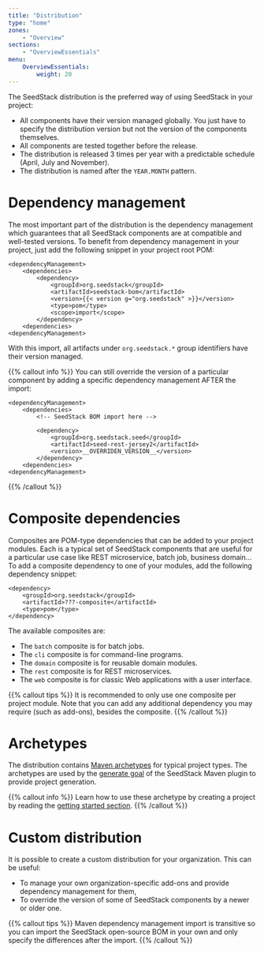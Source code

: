 ```yaml
---
title: "Distribution"
type: "home"
zones:
    - "Overview"
sections:
    - "OverviewEssentials"
menu:
    OverviewEssentials:
        weight: 20
---
```


The SeedStack distribution is the preferred way of using SeedStack in your project:
 
* All components have their version managed globally. You just have to specify the distribution version but not the
version of the components themselves.
* All components are tested together before the release.
* The distribution is released 3 times per year with a predictable schedule (April, July and November).
* The distribution is named after the `YEAR.MONTH` pattern.

# Dependency management 

The most important part of the distribution is the dependency management which guarantees that all SeedStack components
are at compatible and well-tested versions. To benefit from dependency management in your project, just add the following
snippet in your project root POM:
  
    <dependencyManagement>
        <dependencies>
            <dependency>
                <groupId>org.seedstack</groupId>
                <artifactId>seedstack-bom</artifactId>
                <version>{{< version g="org.seedstack" >}}</version>
                <type>pom</type>
                <scope>import</scope>
            </dependency>
        <dependencies>
    <dependencyManagement>

With this import, all artifacts under `org.seedstack.*` group identifiers have their version managed. 

{{% callout info %}}
You can still override the version of a particular component by adding a specific dependency management AFTER the import:

    <dependencyManagement>
        <dependencies>
            <!-- SeedStack BOM import here -->
            
            <dependency>
                <groupId>org.seedstack.seed</groupId>
                <artifactId>seed-rest-jersey2</artifactId>
                <version>__OVERRIDEN_VERSION__</version>
            </dependency>
        <dependencies>
    <dependencyManagement>
{{% /callout %}}

# Composite dependencies

Composites are POM-type dependencies that can be added to your project modules. Each is a typical set of SeedStack components
that are useful for a particular use case like REST microservice, batch job, business domain... To add a composite dependency 
to one of your modules, add the following dependency snippet:

    <dependency>
	    <groupId>org.seedstack</groupId>
		<artifactId>???-composite</artifactId>
		<type>pom</type>
	</dependency>

The available composites are:

* The `batch` composite is for batch jobs.
* The `cli` composite is for command-line programs.
* The `domain` composite is for reusable domain modules.
* The `rest` composite is for REST microservices.
* The `web` composite is for classic Web applications with a user interface.

{{% callout tips %}}
It is recommended to only use one composite per project module. Note that you can add any additional dependency you may require (such as add-ons), besides the composite.
{{% /callout %}}

# Archetypes

The distribution contains [Maven archetypes](https://maven.apache.org/guides/introduction/introduction-to-archetypes.html)
for typical project types. The archetypes are used by the [generate goal](../maven-plugin/generate/) of the SeedStack Maven 
plugin to provide project generation.

{{% callout info %}}
Learn how to use these archetype by creating a project by reading the [getting started section](/getting-started).
{{% /callout %}}

# Custom distribution

It is possible to create a custom distribution for your organization. This can be useful:
 
* To manage your own organization-specific add-ons and provide dependency management for them,
* To override the version of some of SeedStack components by a newer or older one.

{{% callout tips %}}
Maven dependency management import is transitive so you can import the SeedStack open-source BOM in your own and only 
specify the differences after the import.
{{% /callout %}}
